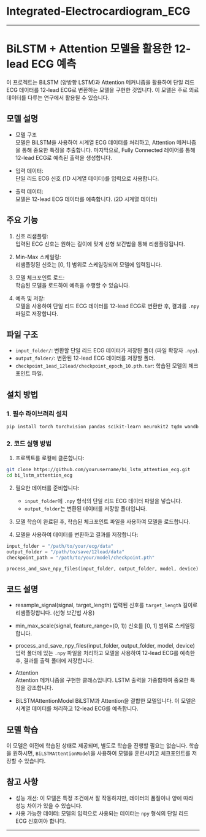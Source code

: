 # Integrated-Electrocardiogram_ECG

---

# BiLSTM + Attention 모델을 활용한 12-lead ECG 예측

이 프로젝트는 BiLSTM (양방향 LSTM)과 Attention 메커니즘을 활용하여 단일 리드 ECG 데이터를 12-lead ECG로 변환하는 모델을 구현한 것입니다. 이 모델은 주로 의료 데이터를 다루는 연구에서 활용될 수 있습니다.

## 모델 설명

- 모델 구조  
  모델은 BiLSTM을 사용하여 시계열 ECG 데이터를 처리하고, Attention 메커니즘을 통해 중요한 특징을 추출합니다. 마지막으로, Fully Connected 레이어를 통해 12-lead ECG로 예측된 출력을 생성합니다.

- 입력 데이터:  
  단일 리드 ECG 신호 (1D 시계열 데이터)를 입력으로 사용합니다.

- 출력 데이터:  
  모델은 12-lead ECG 데이터를 예측합니다. (2D 시계열 데이터)

## 주요 기능

1. 신호 리샘플링:  
   입력된 ECG 신호는 원하는 길이에 맞게 선형 보간법을 통해 리샘플링됩니다.
   
2. Min-Max 스케일링:  
   리샘플링된 신호는 [0, 1] 범위로 스케일링되어 모델에 입력됩니다.

3. 모델 체크포인트 로드:  
   학습된 모델을 로드하여 예측을 수행할 수 있습니다.

4. 예측 및 저장:  
   모델을 사용하여 단일 리드 ECG 데이터를 12-lead ECG로 변환한 후, 결과를 `.npy` 파일로 저장합니다.

## 파일 구조

- `input_folder/`: 변환할 단일 리드 ECG 데이터가 저장된 폴더 (파일 확장자 `.npy`).
- `output_folder/`: 변환된 12-lead ECG 데이터를 저장할 폴더.
- `checkpoint_1ead_12lead/checkpoint_epoch_10.pth.tar`: 학습된 모델의 체크포인트 파일.

## 설치 방법

### 1. 필수 라이브러리 설치

```bash
pip install torch torchvision pandas scikit-learn neurokit2 tqdm wandb matplotlib
```

### 2. 코드 실행 방법

1. 프로젝트를 로컬에 클론합니다:

```bash
git clone https://github.com/yourusername/bi_lstm_attention_ecg.git
cd bi_lstm_attention_ecg
```

2. 필요한 데이터를 준비합니다:
   - `input_folder`에 `.npy` 형식의 단일 리드 ECG 데이터 파일을 넣습니다.
   - `output_folder`는 변환된 데이터를 저장할 폴더입니다.

3. 모델 학습이 완료된 후, 학습된 체크포인트 파일을 사용하여 모델을 로드합니다.

4. 모델을 사용하여 데이터를 변환하고 결과를 저장합니다:

```python
input_folder = "/path/to/your/ecg/data"
output_folder = "/path/to/save/12lead/data"
checkpoint_path = "/path/to/your/model/checkpoint.pth"

process_and_save_npy_files(input_folder, output_folder, model, device)
```

## 코드 설명

- resample_signal(signal, target_length) 
  입력된 신호를 `target_length` 길이로 리샘플링합니다. (선형 보간법 사용)

- min_max_scale(signal, feature_range=(0, 1)) 
  신호를 [0, 1] 범위로 스케일링합니다.

- process_and_save_npy_files(input_folder, output_folder, model, device)
  입력 폴더에 있는 `.npy` 파일을 처리하고 모델을 사용하여 12-lead ECG를 예측한 후, 결과를 출력 폴더에 저장합니다.

- Attention  
  Attention 메커니즘을 구현한 클래스입니다. LSTM 출력을 가중합하여 중요한 특징을 강조합니다.

- BiLSTMAttentionModel 
  BiLSTM과 Attention을 결합한 모델입니다. 이 모델은 시계열 데이터를 처리하고 12-lead ECG를 예측합니다.

## 모델 학습

이 모델은 이전에 학습된 상태로 제공되며, 별도로 학습을 진행할 필요는 없습니다. 학습을 원하시면, `BiLSTMAttentionModel`을 사용하여 모델을 훈련시키고 체크포인트를 저장할 수 있습니다.

## 참고 사항

- 성능 개선: 이 모델은 특정 조건에서 잘 작동하지만, 데이터의 품질이나 양에 따라 성능 차이가 있을 수 있습니다.
- 사용 가능한 데이터: 모델의 입력으로 사용되는 데이터는 `npy` 형식의 단일 리드 ECG 신호여야 합니다.


---

